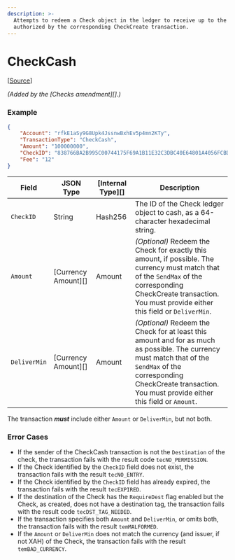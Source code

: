 ```yaml
---
description: >-
  Attempts to redeem a Check object in the ledger to receive up to the amount
  authorized by the corresponding CheckCreate transaction.
---
```


# CheckCash

\[[Source](https://github.com/Xahau/xahaud/blob/dev/src/ripple/app/tx/impl/URIToken.cpp)]

_(Added by the \[Checks amendment]\[].)_

### Example

```json
{
    "Account": "rfkE1aSy9G8Upk4JssnwBxhEv5p4mn2KTy",
    "TransactionType": "CheckCash",
    "Amount": "100000000",
    "CheckID": "838766BA2B995C00744175F69A1B11E32C3DBC40E64801A4056FCBD657F57334",
    "Fee": "12"
}
```

| Field        | JSON Type             | \[Internal Type]\[] | Description                                                                                                                                                                                                                     |
| ------------ | --------------------- | ------------------- | ------------------------------------------------------------------------------------------------------------------------------------------------------------------------------------------------------------------------------- |
| `CheckID`    | String                | Hash256             | The ID of the Check ledger object to cash, as a 64-character hexadecimal string.                                                                                                                                                |
| `Amount`     | \[Currency Amount]\[] | Amount              | _(Optional)_ Redeem the Check for exactly this amount, if possible. The currency must match that of the `SendMax` of the corresponding CheckCreate transaction. You must provide either this field or `DeliverMin`.             |
| `DeliverMin` | \[Currency Amount]\[] | Amount              | _(Optional)_ Redeem the Check for at least this amount and for as much as possible. The currency must match that of the `SendMax` of the corresponding CheckCreate transaction. You must provide either this field or `Amount`. |

The transaction _**must**_ include either `Amount` or `DeliverMin`, but not both.

### Error Cases

* If the sender of the CheckCash transaction is not the `Destination` of the check, the transaction fails with the result code `tecNO_PERMISSION`.
* If the Check identified by the `CheckID` field does not exist, the transaction fails with the result `tecNO_ENTRY`.
* If the Check identified by the `CheckID` field has already expired, the transaction fails with the result `tecEXPIRED`.
* If the destination of the Check has the `RequireDest` flag enabled but the Check, as created, does not have a destination tag, the transaction fails with the result code `tecDST_TAG_NEEDED`.
* If the transaction specifies both `Amount` and `DeliverMin`, or omits both, the transaction fails with the result `temMALFORMED`.
* If the `Amount` or `DeliverMin` does not match the currency (and issuer, if not XAH) of the Check, the transaction fails with the result `temBAD_CURRENCY`.
